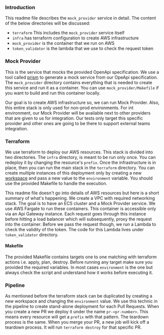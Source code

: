 ### Introduction
This readme file describes the `mock_provider` service in detail. The content of the below directories will be discussed:
* `terraform` This includes the `mock_provider` service itself
* `infra` has terraform configuration to create AWS infrastructure
* `mock_provider` is the container that we run on AWS
* `token_validator` is the lambda that we use to check the request token

### Mock Provider
This is the service that mocks the provided OpenApi specification. We use a tool called [prism](https://stoplight.io/open-source/prism)
to generate a mock service from our OpeApi specification. The `mock_provider` directory contains everything that is needed
to create this service and run it as a container. You can use `mock_provider/Makefile` if you want to build and run this
container locally.

Our goal is to create AWS infrastructure so, we can run Mock Provider. Also, this entire stack is only used for non-prod
environments. For int environment, our Mock Provider will be available next to other providers that are given to us for
integration. Our tests only target this specific provider and other ones are going to be there to support external teams
integration.

### Terraform
We use terraform to deploy our AWS resources. This stack is divided into two directories.
The `infra` directory, is meant to be run only once. You can redeploy it by changing the resource's `prefix`. Once the infrastructure
is in place, then you can run the main stack in the `terraform` directory. You can create multiple instances of this deployment
only by creating a new [workspace](https://developer.hashicorp.com/terraform/language/state/workspaces) and pass a new
value to the `environment` variable. You should use the provided Makefile to handle the execution.

This readme file doesn't go into details of AWS resources but here is a short summary of what's happening.
We create a VPC with required networking stack. The goal is to have an ECS cluster and a Mock Provider service. We use AWS
Fargate to run these containers. This container is accessible only via an Api Gateway instance. Each request goes through
this instance before hitting a load balancer which will subsequently, proxy the request into the container.
Before we pass the request though, we run a Lambda to check the validity of the token. The code for this
Lambda lives under `token_validator` directory.

#### Makefile
The provided Makefile contains targets one to one matching with terraform actions i.e. apply, plan, destroy.
Before running any target make sure you provided the required variables. In most cases `environment` is the one but always
check the script and understand how it works before executing it.

### Pipeline
As mentioned before the terraform stack can be duplicated by creating a new workspace and changing the `environment` value.
We use this technic in the pipeline to create stand-alone deployment for each Pull Requests. When you create a new PR we deploy
it under the name `pr-<pr-number>`. This means every resource will get a `prefix` with that pattern.
The teardown process is the same. When you merge your PR, a new job will kick off a teardown process. It will run `terraform destroy`
for that specific PR.
